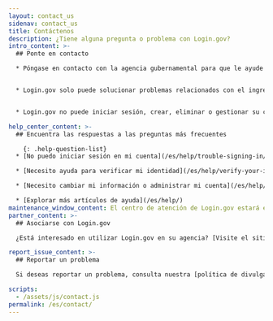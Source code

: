 ```yaml
---
layout: contact_us
sidenav: contact_us
title: Contáctenos
description: ¿Tiene alguna pregunta o problema con Login.gov?
intro_content: >-
  ## Ponte en contacto

  * Póngase en contacto con la agencia gubernamental para que le ayude con el estado de su solicitud, la afiliación, la elegibilidad, los beneficios u otras preocupaciones relacionadas con su cuenta en esa agencia gubernamental. Puede encontrar la información de contacto en el sitio web de la agencia.


  * Login.gov solo puede solucionar problemas relacionados con el ingreso.


  * Login.gov no puede iniciar sesión, crear, eliminar o gestionar su cuenta en su nombre.

help_center_content: >-
  ## Encuentra las respuestas a las preguntas más frecuentes

    {: .help-question-list}
  * [No puedo iniciar sesión en mi cuenta](/es/help/trouble-signing-in/overview/)

  * [Necesito ayuda para verificar mi identidad](/es/help/verify-your-identity/overview/)

  * [Necesito cambiar mi información o administrar mi cuenta](/es/help/manage-your-account/overview/)

  * [Explorar más artículos de ayuda](/es/help/)
maintenance_window_content: El centro de atención de Login.gov estará en mantenimiento desde <strong>las 9 p. m. del 20 de enero de 2023 y hasta la 1 a. m. del 21 de enero de 2023, hora del este (EDT)</strong>. Por favor, consulte a continuación nuestra sección de preguntas frecuentes para obtener ayuda.
partner_content: >-
  ## Asociarse con Login.gov

  ¿Está interesado en utilizar Login.gov en su agencia? [Visite el sitio web de nuestros socios](/partners/) o [póngase en contacto con nosotros](/partners/business-inquiries/).

report_issue_content: >-
  ## Reportar un problema

  Si deseas reportar un problema, consulta nuestra [política de divulgación de vulnerabilidades](https://handbook.tts.gsa.gov/general-information-and-resources/tech-policies/responding-to-public-disclosure-vulnerabilities/ "Follow link") y contáctanos mediante nuestro [formulario de divulgación de vulnerabilidades](https://docs.google.com/forms/d/e/1FAIpQLScuo4xCzBlpLnoq7-bDAVAxtJci03by7S-Q-Z_JUBDloK01QA/viewform "Follow link").

scripts:
  - /assets/js/contact.js
permalink: /es/contact/
---
```

